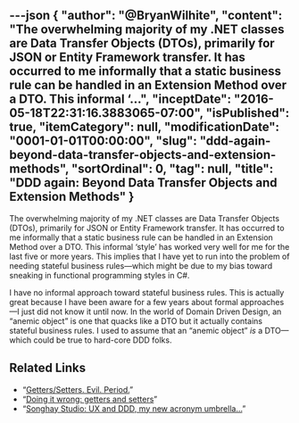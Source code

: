 ---json
{
  "author": "@BryanWilhite",
  "content": "The overwhelming majority of my .NET classes are Data Transfer Objects (DTOs), primarily for JSON or Entity Framework transfer. It has occurred to me informally that a static business rule can be handled in an Extension Method over a DTO. This informal ‘...",
  "inceptDate": "2016-05-18T22:31:16.3883065-07:00",
  "isPublished": true,
  "itemCategory": null,
  "modificationDate": "0001-01-01T00:00:00",
  "slug": "ddd-again-beyond-data-transfer-objects-and-extension-methods",
  "sortOrdinal": 0,
  "tag": null,
  "title": "DDD again: Beyond Data Transfer Objects and Extension Methods"
}
---

The overwhelming majority of my .NET classes are Data Transfer Objects (DTOs), primarily for JSON or Entity Framework transfer. It has occurred to me informally that a static business rule can be handled in an Extension Method over a DTO. This informal ‘style’ has worked very well for me for the last five or more years. This implies that I have yet to run into the problem of needing stateful business rules—which might be due to my bias toward sneaking in functional programming styles in C#.

I have no informal approach toward stateful business rules. This is actually great because I have been aware for a few years about formal approaches—I just did not know it until now. In the world of Domain Driven Design, an “anemic object” is one that quacks like a DTO but it actually contains stateful business rules. I used to assume that an “anemic object” *is* a DTO—which could be true to hard-core DDD folks.

## Related Links

*   “[Getters/Setters. Evil. Period.](http://www.yegor256.com/2014/09/16/getters-and-setters-are-evil.html)”
*   “[Doing it wrong: getters and setters](http://typicalprogrammer.com/doing-it-wrong-getters-and-setters/)”
*   “[Songhay Studio: UX and DDD, my new acronym umbrella…](http://songhayblog.azurewebsites.net/entry/songhay-studio-ux-and-ddd-my-new-acronym-umbrella)”
